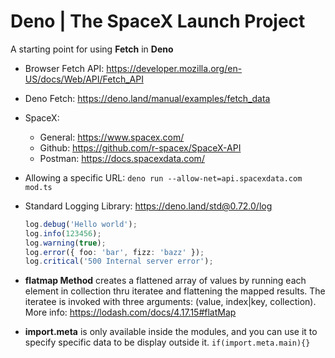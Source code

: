# Deno | The SpaceX Launch Project

A starting point for using **Fetch** in **Deno**

- Browser Fetch API: https://developer.mozilla.org/en-US/docs/Web/API/Fetch_API
- Deno Fetch: https://deno.land/manual/examples/fetch_data
- SpaceX:

  - General: https://www.spacex.com/
  - Github: https://github.com/r-spacex/SpaceX-API
  - Postman: https://docs.spacexdata.com/

- Allowing a specific URL: `deno run --allow-net=api.spacexdata.com mod.ts`
- Standard Logging Library: https://deno.land/std@0.72.0/log
  ```typescript
  log.debug('Hello world');
  log.info(123456);
  log.warning(true);
  log.error({ foo: 'bar', fizz: 'bazz' });
  log.critical('500 Internal server error');
  ```
- **flatmap Method** creates a flattened array of values by running each element in collection thru iteratee and flattening the mapped results. The iteratee is invoked with three arguments: (value, index|key, collection). More info: https://lodash.com/docs/4.17.15#flatMap

- **import.meta** is only available inside the modules, and you can use it to specify specific data to be display outside it. `if(import.meta.main){}`
